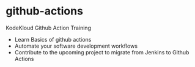 # github-actions
KodeKloud Github Action Training
 - Learn Basics of github actions
 - Automate your software development workflows
 - Contribute to the upcoming project to migrate from Jenkins to Github Actions
